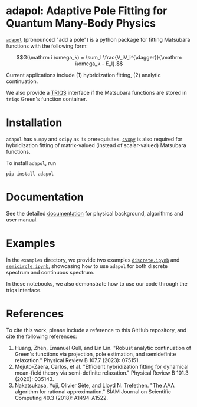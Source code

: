 # adapol: Adaptive Pole Fitting for Quantum Many-Body Physics
[`adapol`](https://github.com/Hertz4/Adapol) (pronounced "add a pole") is a python package for fitting Matsubara functions with the following form:
```math
G(\mathrm i \omega_k) = \sum_l \frac{V_lV_l^{\dagger}}{\mathrm i\omega_k - E_l}.
```

Current applications include
(1) hybridization fitting, (2) analytic continuation.

We also provide a [TRIQS](https://triqs.github.io/) interface if the Matsubara functions are stored in `triqs` Green's function container.

# Installation
`adapol` has `numpy` and `scipy` as its prerequisites. [`cvxpy`](https://www.cvxpy.org/) is also required for hybridization fitting of matrix-valued (instead of scalar-valued) Matsubara functions.

To install `adapol`, run
```terminal
pip install adapol
```

# Documentation

See the detailed [documentation](https://flatironinstitute.github.io/adapol/) for physical background, algorithms and user manual.

# Examples
In the `examples` directory, we provide two examples [`discrete.ipynb`](https://github.com/Hertz4/adapol/blob/main/example/discrete.ipynb) and [`semicircle.ipynb`](https://github.com/Hertz4/adapol/blob/main/example/semicircle.ipynb), showcasing how to use `adapol` for both discrete spectrum and continuous spectrum.

In these notebooks, we also demonstrate how to use our code through the triqs interface.

# References
To cite this work, please include a reference to this GitHub repository, and
cite the following references:

1. Huang, Zhen, Emanuel Gull, and Lin Lin. "Robust analytic continuation of Green's functions via projection, pole estimation, and semidefinite relaxation." Physical Review B 107.7 (2023): 075151.
2. Mejuto-Zaera, Carlos, et al. "Efficient hybridization fitting for dynamical mean-field theory via semi-definite relaxation." Physical Review B 101.3 (2020): 035143.
3. Nakatsukasa, Yuji, Olivier Sète, and Lloyd N. Trefethen. "The AAA algorithm for rational approximation." SIAM Journal on Scientific Computing 40.3 (2018): A1494-A1522.

